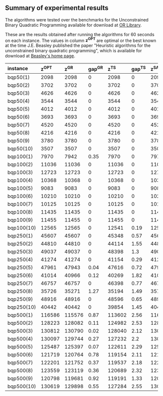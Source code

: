 ## Summary of experimental results ##

The algorithms were tested over the benchmarks for the Unconstrained Binary Quadratic Programming available for download at [OR Library](http://people.brunel.ac.uk/~mastjjb/jeb/info.html).

These are the results obtained after running the algorithms for 60 seconds on each instance. The values in column **z<sup>OPT</sup>** are optimal or the best known at the time J.E. Beasley published the paper "Heuristic algorithms for the unconstrained binary quadratic programming", which is available for download at [Beasley's home page](http://people.brunel.ac.uk/~mastjjb/jeb/jeb.html).

| **instance** | **z<sup>OPT</sup>** | **z<sup>GR</sup>** | **gap<sup>GR</sup>** | **z<sup>TS</sup>** | **gap<sup>TS</sup>** | **z<sup>SA</sup>** | **gap<sup>SA</sup>** |
|:-------------|:--------------------|:-------------------|:---------------------|:-------------------|:---------------------|:-------------------|:---------------------|
| bqp50(1)     | 2098                | 2098               | 0                    | 2098               | 0                    | 2098               | 0                    |
| bqp50(2)     | 3702                | 3702               | 0                    | 3702               | 0                    | 3702               | 0                    |
| bqp50(3)     | 4626                | 4626               | 0                    | 4626               | 0                    | 4626               | 0                    |
| bqp50(4)     | 3544                | 3544               | 0                    | 3544               | 0                    | 3544               | 0                    |
| bqp50(5)     | 4012                | 4012               | 0                    | 4012               | 0                    | 4012               | 0                    |
| bqp50(6)     | 3693                | 3693               | 0                    | 3693               | 0                    | 3693               | 0                    |
| bqp50(7)     | 4520                | 4520               | 0                    | 4520               | 0                    | 4520               | 0                    |
| bqp50(8)     | 4216                | 4216               | 0                    | 4216               | 0                    | 4216               | 0                    |
| bqp50(9)     | 3780                | 3780               | 0                    | 3780               | 0                    | 3780               | 0                    |
| bqp50(10)    | 3507                | 3507               | 0                    | 3507               | 0                    | 3507               | 0                    |
| bqp100(1)    | 7970                | 7942               | 0.35                 | 7970               | 0                    | 7970               | 0                    |
| bqp100(2)    | 11036               | 11036              | 0                    | 11036              | 0                    | 11036              | 0                    |
| bqp100(3)    | 12723               | 12723              | 0                    | 12723              | 0                    | 12723              | 0                    |
| bqp100(4)    | 10368               | 10368              | 0                    | 10368              | 0                    | 10368              | 0                    |
| bqp100(5)    | 9083                | 9083               | 0                    | 9083               | 0                    | 9083               | 0                    |
| bqp100(6)    | 10210               | 10210              | 0                    | 10210              | 0                    | 10210              | 0                    |
| bqp100(7)    | 10125               | 10125              | 0                    | 10125              | 0                    | 10125              | 0                    |
| bqp100(8)    | 11435               | 11435              | 0                    | 11435              | 0                    | 11435              | 0                    |
| bqp100(9)    | 11455               | 11455              | 0                    | 11455              | 0                    | 11455              | 0                    |
| bqp100(10)   | 12565               | 12565              | 0                    | 12541              | 0.19                 | 12565              | 0                    |
| bqp250(1)    | 45607               | 45607              | 0                    | 45348              | 0.57                 | 45607              | 0                    |
| bqp250(2)    | 44810               | 44810              | 0                    | 44114              | 1.55                 | 44810              | 0                    |
| bqp250(3)    | 49037               | 49037              | 0                    | 48398              | 1.3                  | 49037              | 0                    |
| bqp250(4)    | 41274               | 41274              | 0                    | 41154              | 0.29                 | 41274              | 0                    |
| bqp250(5)    | 47961               | 47943              | 0.04                 | 47616              | 0.72                 | 47955              | 0.01                 |
| bqp250(6)    | 41014               | 40966              | 0.12                 | 40269              | 1.82                 | 41014              | 0                    |
| bqp250(7)    | 46757               | 46757              | 0                    | 46398              | 0.77                 | 46757              | 0                    |
| bqp250(8)    | 35726               | 35271              | 1.27                 | 35194              | 1.49                 | 35726              | 0                    |
| bqp250(9)    | 48916               | 48916              | 0                    | 48596              | 0.65                 | 48916              | 0                    |
| bqp250(10)   | 40442               | 40442              | 0                    | 39854              | 1.45                 | 40442              | 0                    |
| bqp500(1)    | 116586              | 115576             | 0.87                 | 113602             | 2.56                 | 116586             | 0                    |
| bqp500(2)    | 128223              | 128082             | 0.11                 | 124982             | 2.53                 | 128251             | -0.02                |
| bqp500(3)    | 130812              | 130790             | 0.02                 | 128040             | 2.12                 | 130812             | 0                    |
| bqp500(4)    | 130097              | 129744             | 0.27                 | 127232             | 2.2                  | 130060             | 0.03                 |
| bqp500(5)    | 125487              | 125397             | 0.07                 | 122611             | 2.29                 | 125315             | 0.14                 |
| bqp500(6)    | 121719              | 120764             | 0.78                 | 119154             | 2.11                 | 121719             | 0                    |
| bqp500(7)    | 122201              | 121752             | 0.37                 | 119537             | 2.18                 | 122123             | 0.06                 |
| bqp500(8)    | 123559              | 123119             | 0.36                 | 120689             | 2.32                 | 123484             | 0.06                 |
| bqp500(9)    | 120798              | 119681             | 0.92                 | 119191             | 1.33                 | 120779             | 0.02                 |
| bqp500(10)   | 130619              | 129898             | 0.55                 | 127284             | 2.55                 | 130617             | 0                    |
